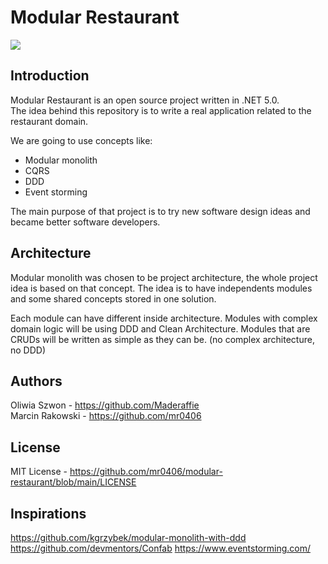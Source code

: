 # Modular Restaurant

![](https://github.com/mr0406/modular-restaurant/actions/workflows/dotnet.yml/badge.svg)

## Introduction
Modular Restaurant is an open source project written in .NET 5.0.\
The idea behind this repository is to write a real application related to the restaurant domain.  

We are going to use concepts like: 
  - Modular monolith
  - CQRS
  - DDD
  - Event storming

The main purpose of that project is to try new software design ideas and became better software developers.

## Architecture
Modular monolith was chosen to be project architecture, the whole project idea is based on that concept.
The idea is to have independents modules and some shared concepts stored in one solution.

Each module can have different inside architecture. 
Modules with complex domain logic will be using DDD and Clean Architecture.
Modules that are CRUDs will be written as simple as they can be. (no complex architecture, no DDD)

## Authors
Oliwia Szwon - https://github.com/Maderaffie \
Marcin Rakowski - https://github.com/mr0406

## License
MIT License - https://github.com/mr0406/modular-restaurant/blob/main/LICENSE

## Inspirations
https://github.com/kgrzybek/modular-monolith-with-ddd \
https://github.com/devmentors/Confab
https://www.eventstorming.com/
